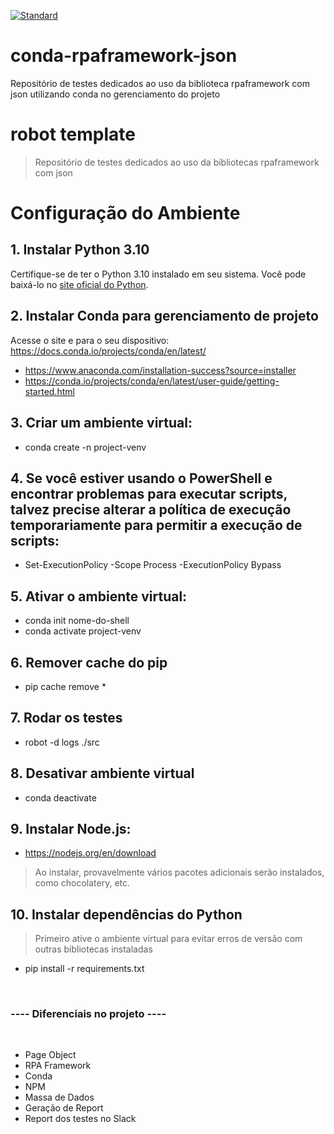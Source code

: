 [![Standard](https://github.com/ZyamHunter/conda-rpaframework-json/actions/workflows/standard.yaml/badge.svg)](https://github.com/ZyamHunter/conda-rpaframework-json/actions/workflows/standard.yaml)

# conda-rpaframework-json
Repositório de testes dedicados ao uso da biblioteca rpaframework com json utilizando conda no gerenciamento do projeto


# robot template
> Repositório de testes dedicados ao uso da bibliotecas rpaframework com json 

# Configuração do Ambiente

## 1. Instalar Python 3.10

Certifique-se de ter o Python 3.10 instalado em seu sistema. Você pode baixá-lo no [site oficial do Python](https://www.python.org/).

## 2. Instalar Conda para gerenciamento de projeto
Acesse o site e para o seu dispositivo: https://docs.conda.io/projects/conda/en/latest/
- https://www.anaconda.com/installation-success?source=installer
- https://conda.io/projects/conda/en/latest/user-guide/getting-started.html

## 3. Criar um ambiente virtual:
- conda create -n project-venv

## 4. Se você estiver usando o PowerShell e encontrar problemas para executar scripts, talvez precise alterar a política de execução temporariamente para permitir a execução de scripts:
- Set-ExecutionPolicy -Scope Process -ExecutionPolicy Bypass

## 5. Ativar o ambiente virtual:
- conda init nome-do-shell
- conda activate project-venv

## 6. Remover cache do pip
- pip cache remove *

## 7. Rodar os testes
- robot -d logs ./src

## 8. Desativar ambiente virtual
- conda deactivate

## 9. Instalar Node.js:
- https://nodejs.org/en/download
 > Ao instalar, provavelmente vários pacotes adicionais serão instalados, como chocolatery, etc.

## 10. Instalar dependências do Python
> Primeiro ative o ambiente virtual para evitar erros de versão com outras bibliotecas instaladas
- pip install -r requirements.txt

<br/>

### ---- Diferenciais no projeto ----
<br/>

- Page Object
- RPA Framework
- Conda
- NPM
- Massa de Dados
- Geração de Report
- Report dos testes no Slack

<br/>
